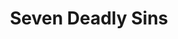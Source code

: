 ---
layout: lecteur.njk
tags : nnt

title : Seven Deadly Sins
episode : 03
saison : 4
iframe : https://streamtape.com/e/jZpJxOkljDUgY6/Nanatsu_no_Taizai_Fundo_no_Shinpan_-_03_VOSTFR.mp4.mp4
cc :  VostFr
    
---